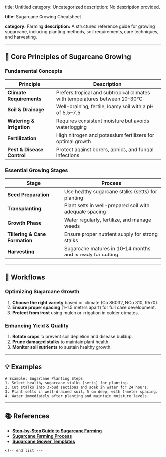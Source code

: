 title: Untitled
category: Uncategorized
description: No description provided.

**title:** Sugarcane Growing Cheatsheet

**category:** Farming
**description:** A structured reference guide for growing sugarcane, including planting methods, soil requirements, care techniques, and harvesting.

---

## 🌱 **Core Principles of Sugarcane Growing**

### **Fundamental Concepts**

| Principle                        | Description                                                                   |
| -------------------------------- | ----------------------------------------------------------------------------- |
| **Climate Requirements**   | Prefers tropical and subtropical climates with temperatures between 20–30°C |
| **Soil & Drainage**        | Well-draining, fertile, loamy soil with a pH of 5.5–7.5                      |
| **Watering & Irrigation**  | Requires consistent moisture but avoids waterlogging                          |
| **Fertilization**          | High nitrogen and potassium fertilizers for optimal growth                    |
| **Pest & Disease Control** | Protect against borers, aphids, and fungal infections                         |

### **Essential Growing Stages**

| Stage                                | Process                                                     |
| ------------------------------------ | ----------------------------------------------------------- |
| **Seed Preparation**           | Use healthy sugarcane stalks (setts) for planting           |
| **Transplanting**              | Plant setts in well-prepared soil with adequate spacing     |
| **Growth Phase**               | Water regularly, fertilize, and manage weeds                |
| **Tillering & Cane Formation** | Ensure proper nutrient supply for strong stalks             |
| **Harvesting**                 | Sugarcane matures in 10–14 months and is ready for cutting |

---

## 🔄 **Workflows**

### **Optimizing Sugarcane Growth**

1. **Choose the right variety** based on climate (Co 86032, NCo 310, R570).
2. **Ensure proper spacing** (1–1.5 meters apart) for full cane development.
3. **Protect from frost** using mulch or irrigation in colder climates.

### **Enhancing Yield & Quality**

1. **Rotate crops** to prevent soil depletion and disease buildup.
2. **Prune damaged stalks** to maintain plant health.
3. **Monitor soil nutrients** to sustain healthy growth.

---

## 💡 **Examples**

```plaintext
# Example: Sugarcane Planting Steps
1. Select healthy sugarcane stalks (setts) for planting.  
2. Cut stalks into 3-bud sections and soak in water for 24 hours.  
3. Plant setts in well-drained soil, 5 cm deep, with 1-meter spacing.  
4. Water immediately after planting and maintain moisture levels.  
```

---

## 📚 **References**

- **[Step-by-Step Guide to Sugarcane Farming](https://www.agrifarming.in/sugarcane-farming-for-guide-beginners)**
- **[Sugarcane Farming Process](https://www.agricultureinindia.net/cultivation/sugarcane-cultivation/sugarcane-farming-process-step-by-step-farming-process-agriculture/16557)**
- **[Sugarcane Grower Templates](https://templatelibrary.com/online/sugar-cane-grower-templates/)**

```
<!-- end list -->
```